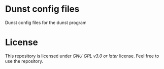 # Dunst config files
Dunst config files for the dunst program
# License
This repository is licensed under *GNU GPL v3.0 or later* license. Feel free to use the repository.
